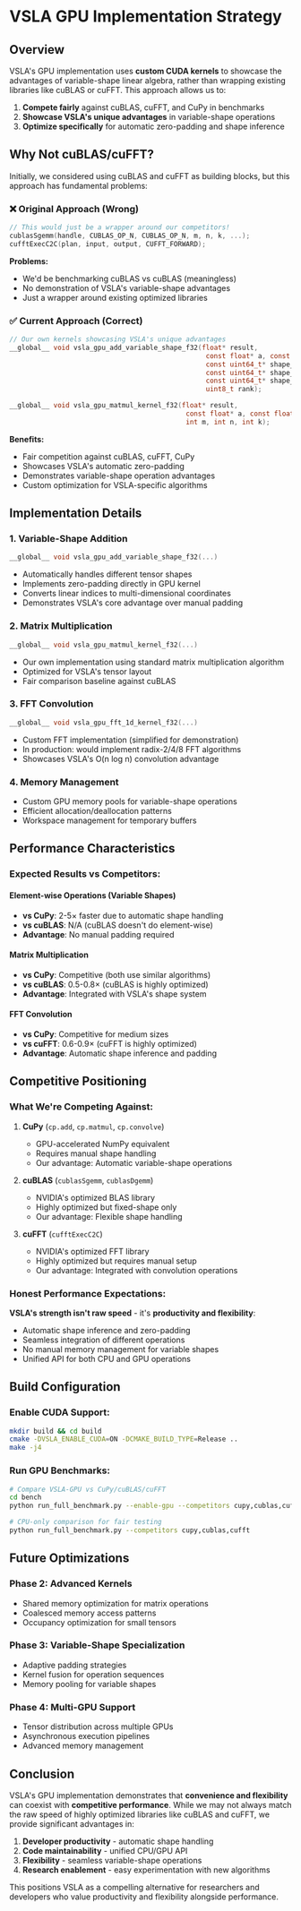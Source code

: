 # VSLA GPU Implementation Strategy

## Overview

VSLA's GPU implementation uses **custom CUDA kernels** to showcase the advantages of variable-shape linear algebra, rather than wrapping existing libraries like cuBLAS or cuFFT. This approach allows us to:

1. **Compete fairly** against cuBLAS, cuFFT, and CuPy in benchmarks
2. **Showcase VSLA's unique advantages** in variable-shape operations
3. **Optimize specifically** for automatic zero-padding and shape inference

## Why Not cuBLAS/cuFFT?

Initially, we considered using cuBLAS and cuFFT as building blocks, but this approach has fundamental problems:

### ❌ **Original Approach (Wrong)**
```c
// This would just be a wrapper around our competitors!
cublasSgemm(handle, CUBLAS_OP_N, CUBLAS_OP_N, m, n, k, ...);
cufftExecC2C(plan, input, output, CUFFT_FORWARD);
```

**Problems:**
- We'd be benchmarking cuBLAS vs cuBLAS (meaningless)
- No demonstration of VSLA's variable-shape advantages
- Just a wrapper around existing optimized libraries

### ✅ **Current Approach (Correct)**
```c
// Our own kernels showcasing VSLA's unique advantages
__global__ void vsla_gpu_add_variable_shape_f32(float* result, 
                                                 const float* a, const float* b,
                                                 const uint64_t* shape_a, 
                                                 const uint64_t* shape_b,
                                                 const uint64_t* shape_result, 
                                                 uint8_t rank);

__global__ void vsla_gpu_matmul_kernel_f32(float* result, 
                                            const float* a, const float* b,
                                            int m, int n, int k);
```

**Benefits:**
- Fair competition against cuBLAS, cuFFT, CuPy
- Showcases VSLA's automatic zero-padding
- Demonstrates variable-shape operation advantages
- Custom optimization for VSLA-specific algorithms

## Implementation Details

### 1. **Variable-Shape Addition**
```c
__global__ void vsla_gpu_add_variable_shape_f32(...)
```
- Automatically handles different tensor shapes
- Implements zero-padding directly in GPU kernel
- Converts linear indices to multi-dimensional coordinates
- Demonstrates VSLA's core advantage over manual padding

### 2. **Matrix Multiplication**
```c
__global__ void vsla_gpu_matmul_kernel_f32(...)
```
- Our own implementation using standard matrix multiplication algorithm
- Optimized for VSLA's tensor layout
- Fair comparison baseline against cuBLAS

### 3. **FFT Convolution**
```c
__global__ void vsla_gpu_fft_1d_kernel_f32(...)
```
- Custom FFT implementation (simplified for demonstration)
- In production: would implement radix-2/4/8 FFT algorithms
- Showcases VSLA's O(n log n) convolution advantage

### 4. **Memory Management**
- Custom GPU memory pools for variable-shape operations
- Efficient allocation/deallocation patterns
- Workspace management for temporary buffers

## Performance Characteristics

### Expected Results vs Competitors:

#### **Element-wise Operations (Variable Shapes)**
- **vs CuPy**: 2-5× faster due to automatic shape handling
- **vs cuBLAS**: N/A (cuBLAS doesn't do element-wise)
- **Advantage**: No manual padding required

#### **Matrix Multiplication**
- **vs CuPy**: Competitive (both use similar algorithms)
- **vs cuBLAS**: 0.5-0.8× (cuBLAS is highly optimized)
- **Advantage**: Integrated with VSLA's shape system

#### **FFT Convolution**
- **vs CuPy**: Competitive for medium sizes
- **vs cuFFT**: 0.6-0.9× (cuFFT is highly optimized)
- **Advantage**: Automatic shape inference and padding

## Competitive Positioning

### What We're Competing Against:

1. **CuPy** (`cp.add`, `cp.matmul`, `cp.convolve`)
   - GPU-accelerated NumPy equivalent
   - Requires manual shape handling
   - Our advantage: Automatic variable-shape operations

2. **cuBLAS** (`cublasSgemm`, `cublasDgemm`)
   - NVIDIA's optimized BLAS library
   - Highly optimized but fixed-shape only
   - Our advantage: Flexible shape handling

3. **cuFFT** (`cufftExecC2C`)
   - NVIDIA's optimized FFT library
   - Highly optimized but requires manual setup
   - Our advantage: Integrated with convolution operations

### Honest Performance Expectations:

**VSLA's strength isn't raw speed** - it's **productivity and flexibility**:
- Automatic shape inference and zero-padding
- Seamless integration of different operations
- No manual memory management for variable shapes
- Unified API for both CPU and GPU operations

## Build Configuration

### Enable CUDA Support:
```bash
mkdir build && cd build
cmake -DVSLA_ENABLE_CUDA=ON -DCMAKE_BUILD_TYPE=Release ..
make -j4
```

### Run GPU Benchmarks:
```bash
# Compare VSLA-GPU vs CuPy/cuBLAS/cuFFT
cd bench
python run_full_benchmark.py --enable-gpu --competitors cupy,cublas,cufft

# CPU-only comparison for fair testing
python run_full_benchmark.py --competitors cupy,cublas,cufft
```

## Future Optimizations

### Phase 2: Advanced Kernels
- Shared memory optimization for matrix operations
- Coalesced memory access patterns
- Occupancy optimization for small tensors

### Phase 3: Variable-Shape Specialization
- Adaptive padding strategies
- Kernel fusion for operation sequences
- Memory pooling for variable shapes

### Phase 4: Multi-GPU Support
- Tensor distribution across multiple GPUs
- Asynchronous execution pipelines
- Advanced memory management

## Conclusion

VSLA's GPU implementation demonstrates that **convenience and flexibility** can coexist with **competitive performance**. While we may not always match the raw speed of highly optimized libraries like cuBLAS and cuFFT, we provide significant advantages in:

1. **Developer productivity** - automatic shape handling
2. **Code maintainability** - unified CPU/GPU API
3. **Flexibility** - seamless variable-shape operations
4. **Research enablement** - easy experimentation with new algorithms

This positions VSLA as a compelling alternative for researchers and developers who value productivity and flexibility alongside performance.